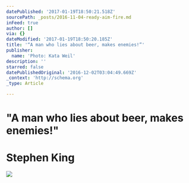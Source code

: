 ```yaml
---
datePublished: '2017-01-19T18:50:21.518Z'
sourcePath: _posts/2016-11-04-ready-aim-fire.md
inFeed: true
author: []
via: {}
dateModified: '2017-01-19T18:50:20.185Z'
title: '“A man who lies about beer, makes enemies!”'
publisher:
  name: 'Photo: Kata Weil'
description: ''
starred: false
datePublishedOriginal: '2016-12-02T03:04:49.669Z'
_context: 'http://schema.org'
_type: Article

---
```

# **"A man who lies about beer, makes enemies!"**

# **Stephen King**
![](https://the-grid-user-content.s3-us-west-2.amazonaws.com/887b9469-acca-4313-8072-9909350bc67a.jpg)